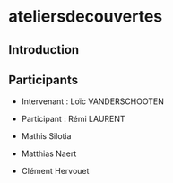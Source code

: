 # ateliersdecouvertes

## Introduction

## Participants

- Intervenant : Loïc VANDERSCHOOTEN

- Participant : Rémi LAURENT
- Mathis Silotia

- Matthias Naert
- Clément Hervouet
